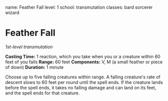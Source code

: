 name: Feather Fall
level: 1
school: transmutation
classes: bard
         sorcerer
         wizard

# Feather Fall
_1st-level transmutation_

**Casting Time:** 1 reaction, which you take when you or a creature within 60 feet of you falls
**Range:** 60 feet
**Components:** V, M (a small feather or piece of down)
**Duration:** 1 minute

Choose up to five falling creatures within range. A falling creature's rate of descent slows to 60 feet per round until the spell ends. If the creature lands before the spell ends, it takes no falling damage and can land on its feet, and the spell ends for that creature.
